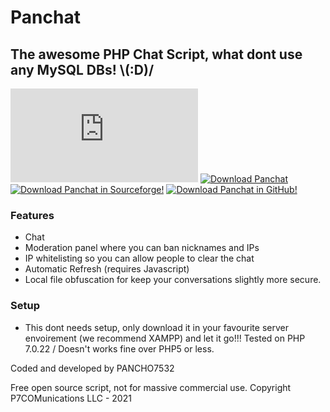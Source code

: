 # Panchat
## The awesome PHP Chat Script, what dont use any MySQL DBs! \\(:D)/
[![Download Panchat](https://sourceforge.net/sflogo.php?type=16&group_id=2894378)](https://sourceforge.net/p/panchat-php/) [![Download Panchat](https://a.fsdn.com/con/app/sf-download-button)](https://sourceforge.net/projects/panchat-php/files/latest/download) [![Download Panchat in Sourceforge!](https://img.shields.io/sourceforge/dt/panchat-php.svg)](https://sourceforge.net/projects/panchat-php/files/latest/download) [![Download Panchat in GitHub!](https://assets-cdn.github.com/images/modules/logos_page/GitHub-Mark.png)](https://github.com/PANCHO7532/panchat/archive/master.zip)

### Features
- Chat
- Moderation panel where you can ban nicknames and IPs
- IP whitelisting so you can allow people to clear the chat
- Automatic Refresh (requires Javascript)
- Local file obfuscation for keep your conversations slightly more secure.

### Setup
- This dont needs setup, only download it in your favourite server envoirement (we recommend XAMPP) and let it go!!! Tested on PHP 7.0.22 / Doesn't works fine over PHP5 or less.

Coded and developed by PANCHO7532

Free open source script, not for massive commercial use. Copyright P7COMunications LLC - 2021